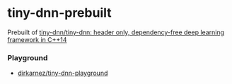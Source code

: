 tiny-dnn-prebuilt
=================
Prebuilt of [tiny-dnn/tiny-dnn: header only, dependency-free deep learning framework in C++14](https://github.com/tiny-dnn/tiny-dnn)

### Playground
- [dirkarnez/tiny-dnn-playground](https://github.com/dirkarnez/tiny-dnn-playground)